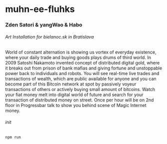 # muhn-ee-fluhks
### Zden Satori & yangWao & Habo
###### Art Installation for bielanoc.sk in Bratislava

World of constant alternation is showing us vortex of everyday existence, where your daily trade and buying goods plays drums of third world. In 2009 Satoshi Nakamoto invented concept of distributed digital gold, where it breaks out from prison of bank mafias and giving fortune and unstoppable power back to individuals and robots. You will see real-time live trades and transactions of wealth, which are public available for anyone and you can become part of this Bitcoin network at spot by passively voyeur transactions of others or actively buying small amount of bitcoins. Watch your fiat money melt into digital world of future and search for your transaction of distributed money on street. Once per hour will be on 2nd floor in Progressbar talk to show you behind scene of Magic  Internet money.


###### init

`npm run`

